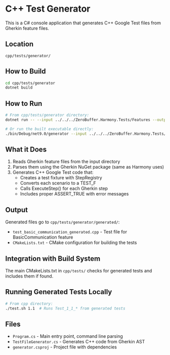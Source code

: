 # C++ Test Generator

This is a C# console application that generates C++ Google Test files from Gherkin feature files.

## Location
`cpp/tests/generator/`

## How to Build
```bash
cd cpp/tests/generator
dotnet build
```

## How to Run
```bash
# From cpp/tests/generator directory:
dotnet run -- --input ../../../ZeroBuffer.Harmony.Tests/Features --output generated

# Or run the built executable directly:
./bin/Debug/net9.0/generator --input ../../../ZeroBuffer.Harmony.Tests/Features --output generated
```

## What it Does
1. Reads Gherkin feature files from the input directory
2. Parses them using the Gherkin NuGet package (same as Harmony uses)
3. Generates C++ Google Test code that:
   - Creates a test fixture with StepRegistry
   - Converts each scenario to a TEST_F
   - Calls ExecuteStep() for each Gherkin step
   - Includes proper ASSERT_TRUE with error messages

## Output
Generated files go to `cpp/tests/generator/generated/`:
- `test_basic_communication_generated.cpp` - Test file for BasicCommunication feature
- `CMakeLists.txt` - CMake configuration for building the tests

## Integration with Build System
The main CMakeLists.txt in `cpp/tests/` checks for generated tests and includes them if found.

## Running Generated Tests Locally
```bash
# From cpp directory:
./test.sh 1.1  # Runs Test_1_1_* from generated tests
```

## Files
- `Program.cs` - Main entry point, command line parsing
- `TestFileGenerator.cs` - Generates C++ code from Gherkin AST
- `generator.csproj` - Project file with dependencies
